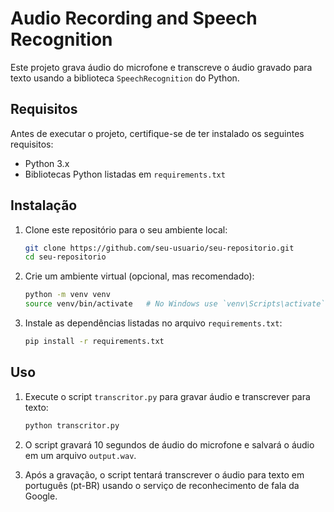 # Audio Recording and Speech Recognition

Este projeto grava áudio do microfone e transcreve o áudio gravado para texto usando a biblioteca `SpeechRecognition` do Python.

## Requisitos

Antes de executar o projeto, certifique-se de ter instalado os seguintes requisitos:

- Python 3.x
- Bibliotecas Python listadas em `requirements.txt`

## Instalação

1. Clone este repositório para o seu ambiente local:

    ```sh
    git clone https://github.com/seu-usuario/seu-repositorio.git
    cd seu-repositorio
    ```

2. Crie um ambiente virtual (opcional, mas recomendado):

    ```sh
    python -m venv venv
    source venv/bin/activate   # No Windows use `venv\Scripts\activate`
    ```

3. Instale as dependências listadas no arquivo `requirements.txt`:

    ```sh
    pip install -r requirements.txt
    ```

## Uso

1. Execute o script `transcritor.py` para gravar áudio e transcrever para texto:

    ```sh
    python transcritor.py
    ```

2. O script gravará 10 segundos de áudio do microfone e salvará o áudio em um arquivo `output.wav`.

3. Após a gravação, o script tentará transcrever o áudio para texto em português (pt-BR) usando o serviço de reconhecimento de fala da Google.

